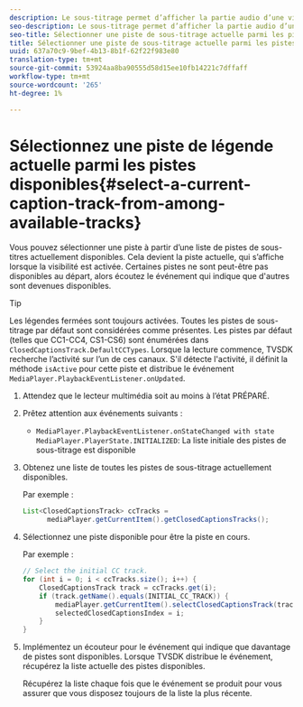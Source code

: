 ```yaml
---
description: Le sous-titrage permet d’afficher la partie audio d’une vidéo sous forme de texte à l’écran lorsque le son est inaudible ou que le lecteur est malentendant.
seo-description: Le sous-titrage permet d’afficher la partie audio d’une vidéo sous forme de texte à l’écran lorsque le son est inaudible ou que le lecteur est malentendant.
seo-title: Sélectionner une piste de sous-titrage actuelle parmi les pistes disponibles
title: Sélectionner une piste de sous-titrage actuelle parmi les pistes disponibles
uuid: 637a70c9-9bef-4b13-8b1f-62f22f983e80
translation-type: tm+mt
source-git-commit: 53924aa8ba90555d58d15ee10fb14221c7dffaff
workflow-type: tm+mt
source-wordcount: '265'
ht-degree: 1%

---
```



# Sélectionnez une piste de légende actuelle parmi les pistes disponibles{#select-a-current-caption-track-from-among-available-tracks}

Vous pouvez sélectionner une piste à partir d’une liste de pistes de sous-titres actuellement disponibles. Cela devient la piste actuelle, qui s’affiche lorsque la visibilité est activée. Certaines pistes ne sont peut-être pas disponibles au départ, alors écoutez le événement qui indique que d&#39;autres sont devenues disponibles.

>[!TIP]
>
>Les légendes fermées sont toujours activées. Toutes les pistes de sous-titrage par défaut sont considérées comme présentes. Les pistes par défaut (telles que CC1-CC4, CS1-CS6) sont énumérées dans `ClosedCaptionsTrack.DefaultCCTypes`. Lorsque la lecture commence, TVSDK recherche l’activité sur l’un de ces canaux. S&#39;il détecte l&#39;activité, il définit la méthode `isActive` pour cette piste et distribue le événement `MediaPlayer.PlaybackEventListener.onUpdated`.

1. Attendez que le lecteur multimédia soit au moins à l’état PRÉPARÉ.
1. Prêtez attention aux événements suivants :

   * `MediaPlayer.PlaybackEventListener.onStateChanged with state MediaPlayer.PlayerState.INITIALIZED`: La liste initiale des pistes de sous-titrage est disponible

1. Obtenez une liste de toutes les pistes de sous-titrage actuellement disponibles.

   Par exemple :

   ```java
   List<ClosedCaptionsTrack> ccTracks = 
         mediaPlayer.getCurrentItem().getClosedCaptionsTracks();
   ```

1. Sélectionnez une piste disponible pour être la piste en cours.

   Par exemple :

   ```java
   // Select the initial CC track. 
   for (int i = 0; i < ccTracks.size(); i++) { 
       ClosedCaptionsTrack track = ccTracks.get(i); 
       if (track.getName().equals(INITIAL_CC_TRACK)) { 
           mediaPlayer.getCurrentItem().selectClosedCaptionsTrack(track); 
           selectedClosedCaptionsIndex = i; 
       } 
   }
   ```

1. Implémentez un écouteur pour le événement qui indique que davantage de pistes sont disponibles. Lorsque TVSDK distribue le événement, récupérez la liste actuelle des pistes disponibles.

   Récupérez la liste chaque fois que le événement se produit pour vous assurer que vous disposez toujours de la liste la plus récente.

